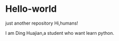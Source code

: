 # Hello-world
just another repository
Hi,humans!

I am Ding Huajian,a student who want learn python.
